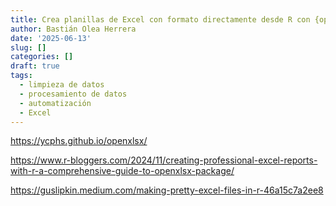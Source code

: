 ```yaml
---
title: Crea planillas de Excel con formato directamente desde R con {openxlsx}
author: Bastián Olea Herrera
date: '2025-06-13'
slug: []
categories: []
draft: true
tags:
  - limpieza de datos
  - procesamiento de datos
  - automatización
  - Excel
---
```


https://ycphs.github.io/openxlsx/

https://www.r-bloggers.com/2024/11/creating-professional-excel-reports-with-r-a-comprehensive-guide-to-openxlsx-package/

https://guslipkin.medium.com/making-pretty-excel-files-in-r-46a15c7a2ee8